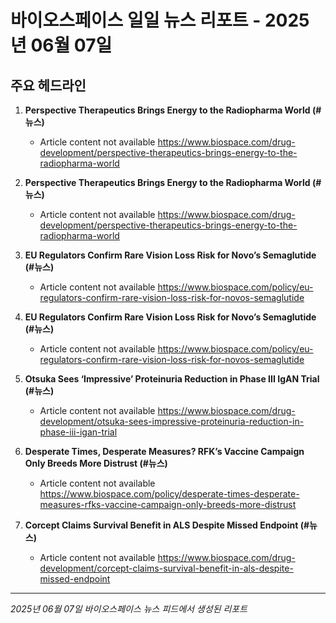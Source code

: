 # 바이오스페이스 일일 뉴스 리포트 - 2025년 06월 07일


## 주요 헤드라인

1. **Perspective Therapeutics Brings Energy to the Radiopharma World (#뉴스)**
   - Article content not available
   <https://www.biospace.com/drug-development/perspective-therapeutics-brings-energy-to-the-radiopharma-world>

2. **Perspective Therapeutics Brings Energy to the Radiopharma World (#뉴스)**
   - Article content not available
   <https://www.biospace.com/drug-development/perspective-therapeutics-brings-energy-to-the-radiopharma-world>

3. **EU Regulators Confirm Rare Vision Loss Risk for Novo’s Semaglutide (#뉴스)**
   - Article content not available
   <https://www.biospace.com/policy/eu-regulators-confirm-rare-vision-loss-risk-for-novos-semaglutide>

4. **EU Regulators Confirm Rare Vision Loss Risk for Novo’s Semaglutide (#뉴스)**
   - Article content not available
   <https://www.biospace.com/policy/eu-regulators-confirm-rare-vision-loss-risk-for-novos-semaglutide>

5. **Otsuka Sees ‘Impressive’ Proteinuria Reduction in Phase III IgAN Trial (#뉴스)**
   - Article content not available
   <https://www.biospace.com/drug-development/otsuka-sees-impressive-proteinuria-reduction-in-phase-iii-igan-trial>

6. **Desperate Times, Desperate Measures? RFK’s Vaccine Campaign Only Breeds More Distrust (#뉴스)**
   - Article content not available
   <https://www.biospace.com/policy/desperate-times-desperate-measures-rfks-vaccine-campaign-only-breeds-more-distrust>

7. **Corcept Claims Survival Benefit in ALS Despite Missed Endpoint (#뉴스)**
   - Article content not available
   <https://www.biospace.com/drug-development/corcept-claims-survival-benefit-in-als-despite-missed-endpoint>


---
*2025년 06월 07일 바이오스페이스 뉴스 피드에서 생성된 리포트*
